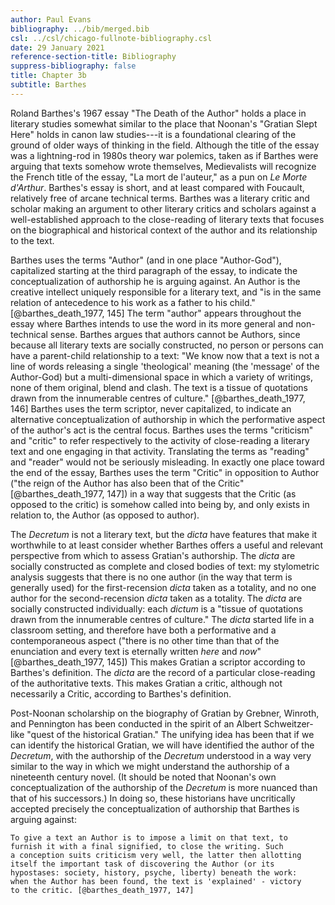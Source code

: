 ```yaml
---
author: Paul Evans
bibliography: ../bib/merged.bib
csl: ../csl/chicago-fullnote-bibliography.csl
date: 29 January 2021
reference-section-title: Bibliography
suppress-bibliography: false
title: Chapter 3b
subtitle: Barthes
---
```

Roland Barthes's 1967 essay "The Death of the Author" holds a place
in literary studies somewhat similar to the place that Noonan's
"Gratian Slept Here" holds in canon law studies---it is a foundational
clearing of the ground of older ways of thinking in the field.
Although the title of the essay was a lightning-rod in 1980s theory
war polemics, taken as if Barthes were arguing that texts somehow
wrote themselves, Medievalists will recognize the French title of
the essay, "La mort de l'auteur," as a pun on *Le Morte d'Arthur*.
Barthes's essay is short, and at least compared with Foucault,
relatively free of arcane technical terms. Barthes was a literary
critic and scholar making an argument to other literary critics and
scholars against a well-established approach to the close-reading
of literary texts that focuses on the biographical and historical
context of the author and its relationship to the text.

Barthes uses the terms "Author" (and in one place "Author-God"),
capitalized starting at the third paragraph of the essay, to indicate
the conceptualization of authorship he is arguing against. An Author
is the creative intellect uniquely responsible for a literary text,
and "is in the same relation of antecedence to his work as a father
to his child." [@barthes_death_1977, 145] The term "author" appears
throughout the essay where Barthes intends to use the word in its
more general and non-technical sense. Barthes argues that authors
cannot be Authors, since because all literary texts are socially
constructed, no person or persons can have a parent-child relationship
to a text: "We know now that a text is not a line of words releasing
a single 'theological' meaning (the 'message' of the Author-God)
but a multi-dimensional space in which a variety of writings, none
of them original, blend and clash. The text is a tissue of quotations
drawn from the innumerable centres of culture." [@barthes_death_1977,
146] Barthes uses the term scriptor, never capitalized, to indicate
an alternative conceptualization of authorship in which the
performative aspect of the author's act is the central focus. Barthes
uses the terms "criticism" and "critic" to refer respectively to
the activity of close-reading a literary text and one engaging in
that activity. Translating the terms as "reading" and "reader" would
not be seriously misleading. In exactly one place toward the end
of the essay, Barthes uses the term "Critic" in opposition to Author
("the reign of the Author has also been that of the Critic"
[@barthes_death_1977, 147]) in a way that suggests that the Critic
(as opposed to the critic) is somehow called into being by, and
only exists in relation to, the Author (as opposed to author).

The *Decretum* is not a literary text, but the *dicta* have features
that make it worthwhile to at least consider whether Barthes offers
a useful and relevant perspective from which to assess Gratian's
authorship. The *dicta* are socially constructed as complete and
closed bodies of text: my stylometric analysis suggests that there
is no one author (in the way that term is generally used) for the
first-recension *dicta* taken as a totality, and no one author for
the second-recension *dicta* taken as a totality. The *dicta* are
socially constructed individually: each *dictum* is a "tissue of
quotations drawn from the innumerable centres of culture." The
*dicta* started life in a classroom setting, and therefore have
both a performative and a contemporaneous aspect ("there is no other
time than that of the enunciation and every text is eternally written
*here* and *now*" [@barthes_death_1977, 145]) This makes Gratian a
scriptor according to Barthes's definition. The *dicta* are the
record of a particular close-reading of the authoritative texts.
This makes Gratian a critic, although not necessarily a Critic,
according to Barthes's definition.

Post-Noonan scholarship on the biography of Gratian by Grebner,
Winroth, and Pennington has been conducted in the spirit of an
Albert Schweitzer-like "quest of the historical Gratian." The
unifying idea has been that if we can identify the historical
Gratian, we will have identified the author of the *Decretum*, with
the authorship of the *Decretum* understood in a way very similar
to the way in which we might understand the authorship of a nineteenth
century novel. (It should be noted that Noonan's own conceptualization
of the authorship of the *Decretum* is more nuanced than that of
his successors.) In doing so, these historians have uncritically
accepted precisely the conceptualization of authorship that Barthes
is arguing against:

    To give a text an Author is to impose a limit on that text, to
    furnish it with a final signified, to close the writing. Such
    a conception suits criticism very well, the latter then allotting
    itself the important task of discovering the Author (or its
    hypostases: society, history, psyche, liberty) beneath the work:
    when the Author has been found, the text is 'explained' - victory
    to the critic. [@barthes_death_1977, 147]

